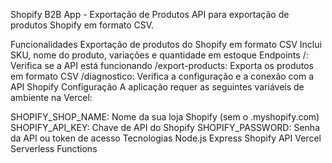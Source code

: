 Shopify B2B App - Exportação de Produtos
API para exportação de produtos Shopify em formato CSV.

Funcionalidades
Exportação de produtos do Shopify em formato CSV
Inclui SKU, nome do produto, variações e quantidade em estoque
Endpoints
/: Verifica se a API está funcionando
/export-products: Exporta os produtos em formato CSV
/diagnostico: Verifica a configuração e a conexão com a API Shopify
Configuração
A aplicação requer as seguintes variáveis de ambiente na Vercel:

SHOPIFY_SHOP_NAME: Nome da sua loja Shopify (sem o .myshopify.com)
SHOPIFY_API_KEY: Chave de API do Shopify
SHOPIFY_PASSWORD: Senha da API ou token de acesso
Tecnologias
Node.js
Express
Shopify API
Vercel Serverless Functions

